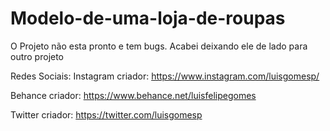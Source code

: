 # Modelo-de-uma-loja-de-roupas
O Projeto não esta pronto e tem bugs. Acabei deixando ele de lado para outro projeto 

Redes Sociais: Instagram criador: https://www.instagram.com/luisgomesp/

Behance criador: https://www.behance.net/luisfelipegomes

Twitter criador: https://twitter.com/luisgomesp
